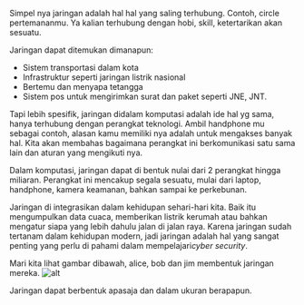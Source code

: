 Simpel nya jaringan adalah hal hal yang saling terhubung. Contoh, circle pertemananmu. Ya kalian terhubung dengan hobi, skill, ketertarikan akan sesuatu.

Jaringan dapat ditemukan dimanapun:
* Sistem transportasi dalam kota
* Infrastruktur seperti jaringan listrik nasional
* Bertemu dan menyapa tetangga
* Sistem pos untuk mengirimkan surat dan paket seperti JNE, JNT.

Tapi lebih spesifik, jaringan didalam komputasi adalah ide hal yg sama, hanya terhubung dengan perangkat teknologi. Ambil handphone mu sebagai contoh, alasan kamu memiliki nya adalah untuk mengakses banyak hal.
Kita akan membahas bagaimana perangkat ini berkomunikasi satu sama lain dan aturan yang mengikuti nya.

Dalam komputasi, jaringan dapat di bentuk nulai dari 2 perangkat hingga miliaran. Perangkat ini mencakup segala sesuatu, mulai dari laptop, handphone, kamera keamanan, bahkan sampai ke perkebunan.

Jaringan di integrasikan dalam kehidupan sehari-hari kita. Baik itu mengumpulkan data cuaca, memberikan listrik kerumah atau bahkan mengatur siapa yang lebih dahulu jalan di jalan raya. Karena jaringan sudah tertanam dalam kehidupan modern, jadi jaringan adalah hal yang sangat penting yang perlu di pahami dalam mempelajari*cyber security*.

Mari kita lihat gambar dibawah, alice, bob dan jim membentuk jaringan mereka.
![alt](https://raw.githubusercontent.com/yingcrackerhades/cybersec-module/main/Pre%20Security/Network%20Fundamental/What%20is%20networking%3F/Image/d1v1.png)

Jaringan dapat berbentuk apasaja dan dalam ukuran berapapun.
